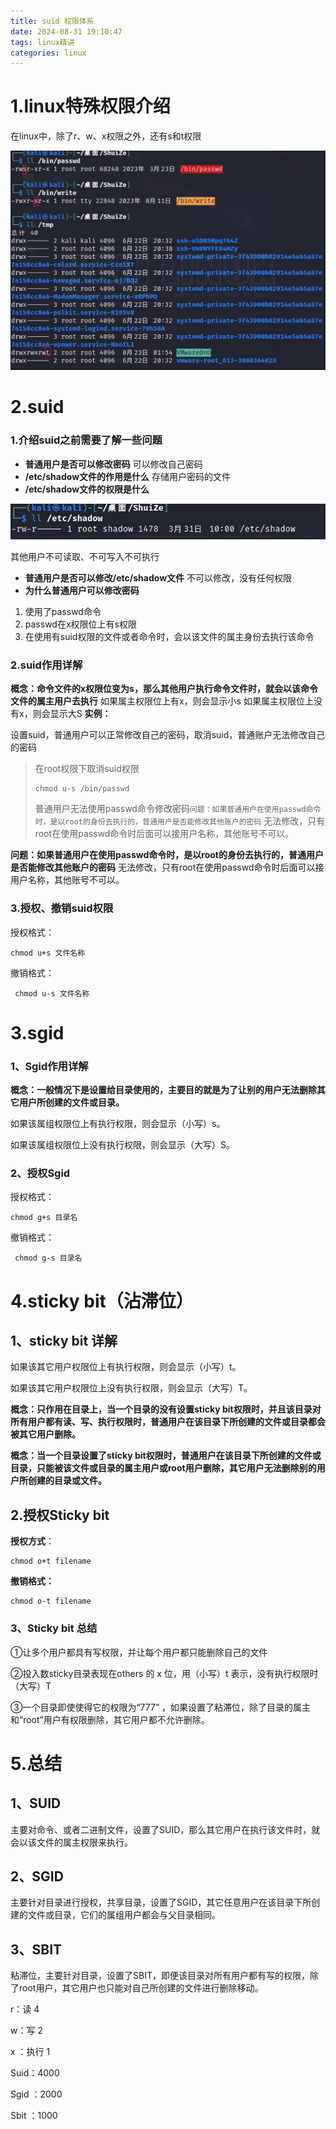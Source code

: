 ```yaml
---
title: suid 权限体系
date: 2024-08-31 19:10:47
tags: linux精讲
categories: linux
---
```


# 1.linux特殊权限介绍

在linux中，除了r、w、x权限之外，还有s和t权限

![image-20240831192041028](suid-%E6%9D%83%E9%99%90%E4%BD%93%E7%B3%BB/image-20240831192041028.png)

# 2.suid

### 1.介绍suid之前需要了解一些问题

- **普通用户是否可以修改密码**
  可以修改自己密码
- **/etc/shadow文件的作用是什么**
  存储用户密码的文件
- **/etc/shadow文件的权限是什么**

![image-20240831192558418](suid-%E6%9D%83%E9%99%90%E4%BD%93%E7%B3%BB/image-20240831192558418.png)

其他用户不可读取、不可写入不可执行

- **普通用户是否可以修改/etc/shadow文件**
  不可以修改，没有任何权限
- **为什么普通用户可以修改密码**

1. 使用了passwd命令
2. passwd在x权限位上有s权限
3. 在使用有suid权限的文件或者命令时，会以该文件的属主身份去执行该命令

### 2.suid作用详解

**概念：命令文件的x权限位变为s，那么其他用户执行命令文件时，就会以该命令文件的属主用户去执行**
如果属主权限位上有x，则会显示小s
如果属主权限位上没有x，则会显示大S
**实例：**

设置suid，普通用户可以正常修改自己的密码，取消suid，普通账户无法修改自己的密码

> 在root权限下取消suid权限
>
> ```
> chmod u-s /bin/passwd
> ```
>
> 普通用户无法使用passwd命令修改密码`问题：如果普通用户在使用passwd命令时，是以root的身份去执行的，普通用户是否能修改其他账户的密码`
> 无法修改，只有root在使用passwd命令时后面可以接用户名称，其他账号不可以。

**问题：如果普通用户在使用passwd命令时，是以root的身份去执行的，普通用户是否能修改其他账户的密码**
无法修改，只有root在使用passwd命令时后面可以接用户名称，其他账号不可以。

### 3.授权、撤销suid权限

授权格式：

```
chmod u+s 文件名称
```

撤销格式：

```
 chmod u-s 文件名称
```

# 3.sgid

### 1、Sgid作用详解

**概念：一般情况下是设置给目录使用的，主要目的就是为了让别的用户无法删除其它用户所创建的文件或目录。**

如果该属组权限位上有执行权限，则会显示（小写）s。

如果该属组权限位上没有执行权限，则会显示（大写）S。

### 2、授权Sgid

授权格式：

```
chmod g+s 目录名
```

撤销格式：

```
 chmod g-s 目录名
```

# 4.sticky bit（沾滞位）

## 1、sticky bit 详解

如果该其它用户权限位上有执行权限，则会显示（小写）t。

如果该其它用户权限位上没有执行权限，则会显示（大写）T。

**概念：只作用在目录上，当一个目录的没有设置sticky bit权限时，并且该目录对所有用户都有读、写、执行权限时，普通用户在该目录下所创建的文件或目录都会被其它用户删除。**

**概念：当一个目录设置了sticky bit权限时，普通用户在该目录下所创建的文件或目录，只能被该文件或目录的属主用户或root用户删除，其它用户无法删除别的用户所创建的目录或文件。**

## 2.授权Sticky bit

**授权方式**：

```
chmod o+t filename
```

**撤销格式：**

```
chmod o-t filename
```

### 3、Sticky bit 总结

①让多个用户都具有写权限，并让每个用户都只能删除自己的文件

②投入数sticky目录表现在others 的 x 位，用（小写）t 表示，没有执行权限时（大写）T

③一个目录即使使得它的权限为“777” ，如果设置了粘滞位，除了目录的属主和“root”用户有权限删除，其它用户都不允许删除。


# 5.总结

## 1、SUID

主要对命令、或者二进制文件，设置了SUID，那么其它用户在执行该文件时，就会以该文件的属主权限来执行。

## 2、SGID

主要针对目录进行授权，共享目录，设置了SGID，其它任意用户在该目录下所创建的文件或目录，它们的属组用户都会与父目录相同。

## 3、SBIT

粘滞位，主要针对目录，设置了SBIT，即便该目录对所有用户都有写的权限，除了root用户，其它用户也只能对自己所创建的文件进行删除移动。

r：读 4

w：写 2

x ：执行 1

Suid：4000

Sgid ：2000

Sbit ：1000


